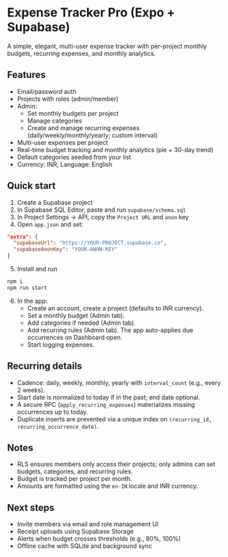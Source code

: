 # Expense Tracker Pro (Expo + Supabase)

A simple, elegant, multi-user expense tracker with per-project monthly budgets, recurring expenses, and monthly analytics.

## Features
- Email/password auth
- Projects with roles (admin/member)
- Admin:
  - Set monthly budgets per project
  - Manage categories
  - Create and manage recurring expenses (daily/weekly/monthly/yearly; custom interval)
- Multi-user expenses per project
- Real-time budget tracking and monthly analytics (pie + 30-day trend)
- Default categories seeded from your list
- Currency: INR; Language: English

## Quick start
1. Create a Supabase project
2. In Supabase SQL Editor, paste and run `supabase/schema.sql`
3. In Project Settings → API, copy the `Project URL` and `anon` key
4. Open `app.json` and set:
```json
"extra": {
  "supabaseUrl": "https://YOUR-PROJECT.supabase.co",
  "supabaseAnonKey": "YOUR-ANON-KEY"
}
```
5. Install and run
```bash
npm i
npm run start
```
6. In the app:
   - Create an account, create a project (defaults to INR currency).
   - Set a monthly budget (Admin tab).
   - Add categories if needed (Admin tab).
   - Add recurring rules (Admin tab). The app auto-applies due occurrences on Dashboard open.
   - Start logging expenses.

## Recurring details
- Cadence: daily, weekly, monthly, yearly with `interval_count` (e.g., every 2 weeks).
- Start date is normalized to today if in the past; end date optional.
- A secure RPC (`apply_recurring_expenses`) materializes missing occurrences up to today.
- Duplicate inserts are prevented via a unique index on `(recurring_id, recurring_occurrence_date)`.

## Notes
- RLS ensures members only access their projects; only admins can set budgets, categories, and recurring rules.
- Budget is tracked per project per month.
- Amounts are formatted using the `en-IN` locale and INR currency.

## Next steps
- Invite members via email and role management UI
- Receipt uploads using Supabase Storage
- Alerts when budget crosses thresholds (e.g., 80%, 100%)
- Offline cache with SQLite and background sync